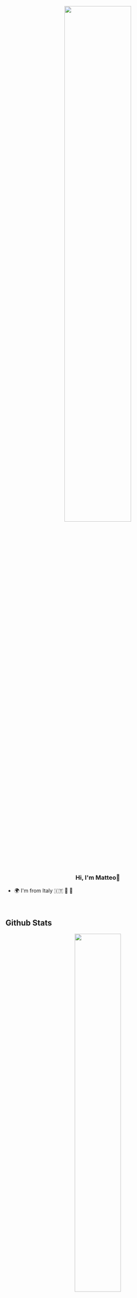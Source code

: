 <div align="center">
<img src="https://media1.giphy.com/media/AOMMPLGdZnpbIPT17v/giphy.gif?cid=6c09b9522b19hagk6uaq4p0uv90yfovkew3gl7g7zt1d9ruf&rid=giphy.gif&ct=ts" align="center" style="width: 60%" />
</div>  
  

### <div align="center">Hi, I'm Matteo🚀</div>  
  
- 🌍 I'm from Italy 🇮🇹  🍕 🍝  
  

<br/>

## Github Stats  
<div align="center">
<img src="https://github-readme-stats.vercel.app/api/top-langs/?username=favmatteo&layout=compact&langs_count=10&title_color=00695C&text_color=37474F" align="center" height="" width="50%" /> 
</a></div>

<br />

<div align="center">
<img src="https://github-readme-stats.vercel.app/api?username=favmatteo&show_icons=true&count_private=true&hide_border=true" align="center" height="" width="50%" />  
</a></div>

<br/> 
